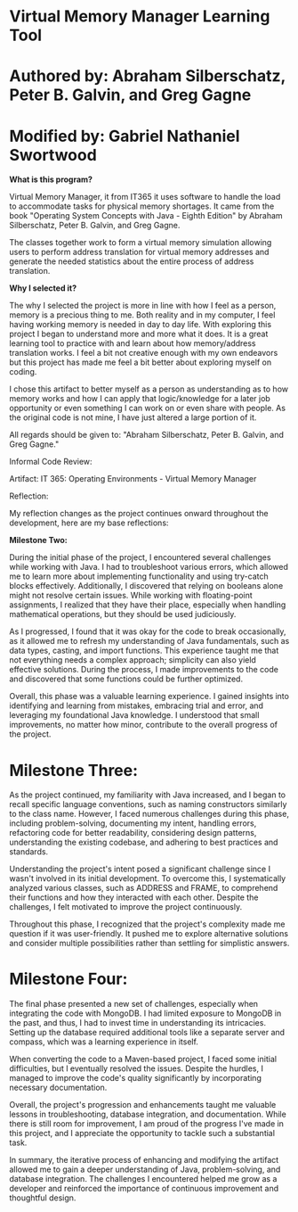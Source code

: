 # Virtual Memory Manager Learning Tool
# Authored by: Abraham Silberschatz, Peter B. Galvin, and Greg Gagne
# Modified by: Gabriel Nathaniel Swortwood

**What is this program?**

Virtual Memory Manager, it from IT365 it uses software to handle the load to accommodate tasks for physical memory shortages. It came from the book "Operating System Concepts with Java - Eighth Edition" by Abraham Silberschatz, Peter B. Galvin, and Greg Gagne.

The classes together work to form a virtual memory simulation allowing users to perform address translation for virtual memory addresses and generate the needed statistics about the entire process of address translation.

**Why I selected it?**

The why I selected the project is more in line with how I feel as a person, memory is a precious thing to me. Both reality and in my computer, I feel having working memory is needed in day to day life. With exploring this project I began to understand more and more what it does. It is a great learning tool to practice with and learn about how memory/address translation works. I feel a bit not creative enough with my own endeavors but this project has made me feel a bit better about exploring myself on coding.

I chose this artifact to better myself as a person as understanding as to how memory works and how I can apply that logic/knowledge for a later job opportunity or even something I can work on or even share with people. As the original code is not mine, I have just altered a large portion of it.

All regards should be given to: "Abraham Silberschatz, Peter B. Galvin, and Greg Gagne."


Informal Code Review:



Artifact: IT 365: Operating Environments - Virtual Memory Manager


Reflection:

My reflection changes as the project continues onward throughout the development, here are my base reflections:

**Milestone Two:**

During the initial phase of the project, I encountered several challenges while working with Java. I had to troubleshoot various errors, which allowed me to learn more about implementing functionality and using try-catch blocks effectively. Additionally, I discovered that relying on booleans alone might not resolve certain issues. While working with floating-point assignments, I realized that they have their place, especially when handling mathematical operations, but they should be used judiciously.

As I progressed, I found that it was okay for the code to break occasionally, as it allowed me to refresh my understanding of Java fundamentals, such as data types, casting, and import functions. This experience taught me that not everything needs a complex approach; simplicity can also yield effective solutions. During the process, I made improvements to the code and discovered that some functions could be further optimized.

Overall, this phase was a valuable learning experience. I gained insights into identifying and learning from mistakes, embracing trial and error, and leveraging my foundational Java knowledge. I understood that small improvements, no matter how minor, contribute to the overall progress of the project.

# **Milestone Three:**

As the project continued, my familiarity with Java increased, and I began to recall specific language conventions, such as naming constructors similarly to the class name. However, I faced numerous challenges during this phase, including problem-solving, documenting my intent, handling errors, refactoring code for better readability, considering design patterns, understanding the existing codebase, and adhering to best practices and standards.

Understanding the project's intent posed a significant challenge since I wasn't involved in its initial development. To overcome this, I systematically analyzed various classes, such as ADDRESS and FRAME, to comprehend their functions and how they interacted with each other. Despite the challenges, I felt motivated to improve the project continuously.

Throughout this phase, I recognized that the project's complexity made me question if it was user-friendly. It pushed me to explore alternative solutions and consider multiple possibilities rather than settling for simplistic answers.

# **Milestone Four:**

The final phase presented a new set of challenges, especially when integrating the code with MongoDB. I had limited exposure to MongoDB in the past, and thus, I had to invest time in understanding its intricacies. Setting up the database required additional tools like a separate server and compass, which was a learning experience in itself.

When converting the code to a Maven-based project, I faced some initial difficulties, but I eventually resolved the issues. Despite the hurdles, I managed to improve the code's quality significantly by incorporating necessary documentation.

Overall, the project's progression and enhancements taught me valuable lessons in troubleshooting, database integration, and documentation. While there is still room for improvement, I am proud of the progress I've made in this project, and I appreciate the opportunity to tackle such a substantial task.

In summary, the iterative process of enhancing and modifying the artifact allowed me to gain a deeper understanding of Java, problem-solving, and database integration. The challenges I encountered helped me grow as a developer and reinforced the importance of continuous improvement and thoughtful design.


